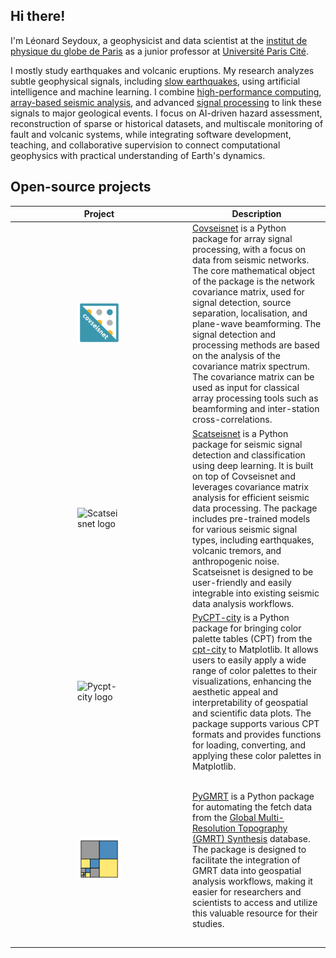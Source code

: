 ## Hi there!

I'm Léonard Seydoux, a geophysicist and data scientist at the [institut de physique du globe de Paris](https://www.ipgp.fr/en) as a junior professor at [Université Paris Cité](https://u-paris.fr/en/).

I mostly study earthquakes and volcanic eruptions. My research analyzes subtle geophysical signals, including [slow earthquakes](https://en.wikipedia.org/wiki/Slow_earthquake), using artificial intelligence and machine learning. I combine [high-performance computing](https://en.wikipedia.org/wiki/High-performance_computing), [array-based seismic analysis](https://en.wikipedia.org/wiki/Seismic_array), and advanced [signal processing](https://en.wikipedia.org/wiki/Signal_processing) to link these signals to major geological events. I focus on AI-driven hazard assessment, reconstruction of sparse or historical datasets, and multiscale monitoring of fault and volcanic systems, while integrating software development, teaching, and collaborative supervision to connect computational geophysics with practical understanding of Earth's dynamics.

## Open-source projects

| Project | Description |
| ------- | ----------- |
| <img src="https://github.com/leonard-seydoux/covseisnet/raw/main/docs/source/_static/logo_covseisnet_normal.svg" style="max-width: 70px !important; margin: 100px;"/> | [Covseisnet](https://github.com/leonard-seydoux/covseisnet) is a Python package for array signal processing, with a focus on data from seismic networks. The core mathematical object of the package is the network covariance matrix, used for signal detection, source separation, localisation, and plane-wave beamforming. The signal detection and processing methods are based on the analysis of the covariance matrix spectrum. The covariance matrix can be used as input for classical array processing tools such as beamforming and inter-station cross-correlations. |
| <img src="https://github.com/scatseisnet/scatseisnet/blob/main/docs/source/logo/logo_scatseisnet_notext.png?raw=true" alt="Scatseisnet logo" style="max-width: 70px !important; margin: 100px;"/> | [Scatseisnet](https://github.com/scatseisnet/scatseisnet) is a Python package for seismic signal detection and classification using deep learning. It is built on top of Covseisnet and leverages covariance matrix analysis for efficient seismic data processing. The package includes pre-trained models for various seismic signal types, including earthquakes, volcanic tremors, and anthropogenic noise. Scatseisnet is designed to be user-friendly and easily integrable into existing seismic data analysis workflows. |
| <img src="https://raw.githubusercontent.com/leonard-seydoux/pycpt-city/main/logo/logo.gif" alt="Pycpt-city logo" style="max-width: 70px !important; margin: 100px;"/> | [PyCPT-city](https://github.com/leonard-seydoux/pycpt-city) is a Python package for bringing color palette tables (CPT) from the [cpt-city](http://seaviewsensing.com/pub/cpt-city/) to Matplotlib. It allows users to easily apply a wide range of color palettes to their visualizations, enhancing the aesthetic appeal and interpretability of geospatial and scientific data plots. The package supports various CPT formats and provides functions for loading, converting, and applying these color palettes in Matplotlib. |
| <img src="https://raw.githubusercontent.com/leonard-seydoux/pygmrt/main/logo/logo.png" alt="Pygmrt logo" style="max-width: 70px !important; margin: 100px;"/> | [PyGMRT](https://github.com/leonard-seydoux/pygmrt) is a Python package for automating the fetch data from the [Global Multi-Resolution Topography (GMRT) Synthesis](https://www.gmrt.org/) database. The package is designed to facilitate the integration of GMRT data into geospatial analysis workflows, making it easier for researchers and scientists to access and utilize this valuable resource for their studies. |